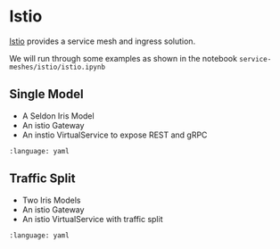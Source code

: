 # Istio

[Istio](https://istio.io/) provides a service mesh and ingress solution.

We will run through some examples as shown in the notebook `service-meshes/istio/istio.ipynb`

## Single Model

 * A Seldon Iris Model
 * An istio Gateway
 * An instio VirtualService to expose REST and gRPC

```{literalinclude} ../../../../../../service-meshes/istio/static/single-model.yaml 
:language: yaml
```

## Traffic Split

 * Two Iris Models
 * An istio Gateway
 * An istio VirtualService with traffic split

```{literalinclude} ../../../../../../service-meshes/istio/static/traffic-split.yaml 
:language: yaml
```

```{include} ../../../../../../service-meshes/istio/README.md
```
